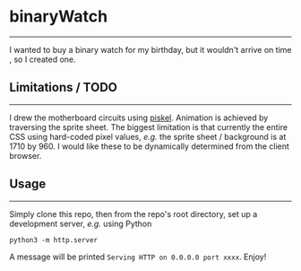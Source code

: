 # binaryWatch
-----
I wanted to buy a binary watch for my birthday, but it wouldn't arrive on time
, so I created one.

## Limitations / TODO
-----
I drew the motherboard circuits using [piskel](https://www.piskelapp.com/user/5223935396806656). Animation is achieved by traversing
the sprite sheet. The biggest limitation is that currently the entire CSS using
hard-coded pixel values, *e.g.* the sprite sheet / background is at 1710 by 960. I would like these to be dynamically determined from the
client browser.

## Usage
----
Simply clone this repo, then from the repo's root directory, set up a development server, *e.g.* using Python

```
python3 -m http.server
```

A message will be printed `Serving HTTP on 0.0.0.0 port xxxx`. Enjoy!
